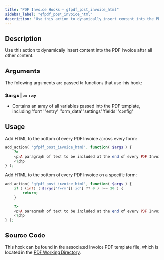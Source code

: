 ```yaml
---
title: "PDF Invoice Hooks – gfpdf_post_invoice_html"
sidebar_label: "gfpdf_post_invoice_html"
description: "Use this action to dynamically insert content into the PDF Invoice after all other content."
---
```


## Description

Use this action to dynamically insert content into the PDF Invoice after all other content.

## Arguments

The following arguments are passed to functions that use this hook:

### $args | `array`
* Contains an array of all variables passed into the PDF template, including 'form' 'entry' 'form_data' 'settings' 'fields' 'config'

## Usage

Add HTML to the bottom of every PDF Invoice across every form:

```php
add_action( 'gfpdf_post_invoice_html', function( $args ) {
	?>
	<p>A paragraph of text to be included at the end of every PDF Invoice for all forms.</p>
	<?php
} );
```

Add HTML to the bottom of every PDF Invoice on a specific form:

```php
add_action( 'gfpdf_post_invoice_html', function( $args ) {
    if ( (int) ( $args['form']['id'] ?? 0 ) !== 20 ) {
        return;
    }

	?>
	<p>A paragraph of text to be included at the end of every PDF Invoice for a specific form.</p>
	<?php
} );
```

## Source Code

This hook can be found in the associated Invoice PDF template file, which is located in the [PDF Working Directory](../../../developers/first-custom-pdf.md#pdf-working-directory).
